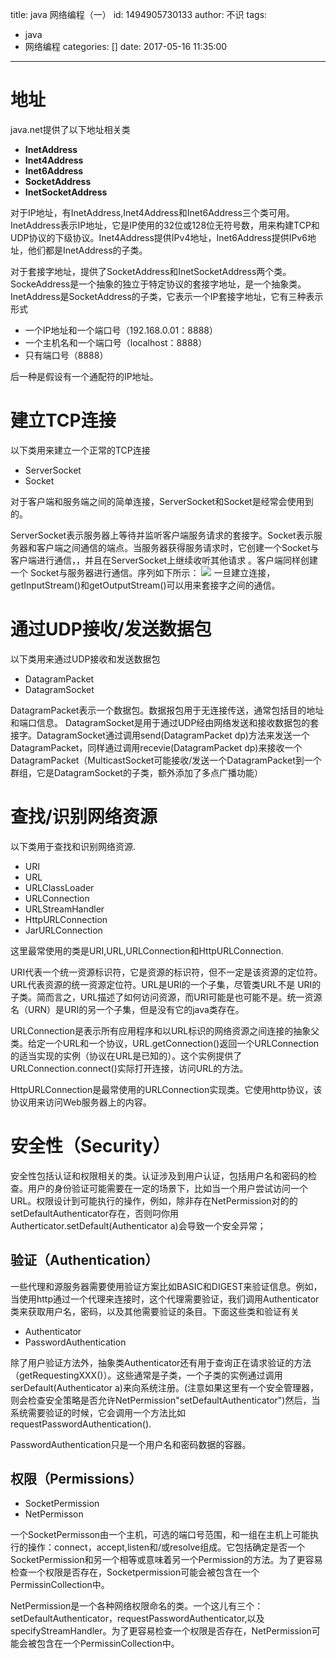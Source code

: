 title: java 网络编程（一）
id: 1494905730133
author: 不识
tags:
  - java
  - 网络编程
categories: []
date: 2017-05-16 11:35:00
---
# 地址
java.net提供了以下地址相关类

- **InetAddress**
- **Inet4Address**
- **Inet6Address**
- **SocketAddress**
- **InetSocketAddress**

对于IP地址，有InetAddress,Inet4Address和Inet6Address三个类可用。InetAddress表示IP地址，它是IP使用的32位或128位无符号数，用来构建TCP和UDP协议的下级协议。Inet4Address提供IPv4地址，Inet6Address提供IPv6地址，他们都是InetAddress的子类。    
<!-- more -->

对于套接字地址，提供了SocketAddress和InetSocketAddress两个类。SockeAddress是一个抽象的独立于特定协议的套接字地址，是一个抽象类。InetAddress是SocketAddress的子类，它表示一个IP套接字地址，它有三种表示形式

- 一个IP地址和一个端口号（192.168.0.01：8888）
- 一个主机名和一个端口号（localhost：8888）
- 只有端口号（8888）

后一种是假设有一个通配符的IP地址。

# 建立TCP连接
以下类用来建立一个正常的TCP连接
- ServerSocket
- Socket

对于客户端和服务端之间的简单连接，ServerSocket和Socket是经常会使用到的。

ServerSocket表示服务器上等待并监听客户端服务请求的套接字。Socket表示服务器和客户端之间通信的端点。当服务器获得服务请求时，它创建一个Socket与客户端进行通信，，并且在ServerSocket上继续收听其他请求 。客户端同样创建一个 Socket与服务器进行通信。序列如下所示：
![](/images/other/sockets.png)
一旦建立连接，getInputStream()和getOutputStream()可以用来套接字之间的通信。
# 通过UDP接收/发送数据包
以下类用来通过UDP接收和发送数据包
- DatagramPacket
- DatagramSocket

DatagramPacket表示一个数据包。数据报包用于无连接传送，通常包括目的地址和端口信息。 DatagramSocket是用于通过UDP经由网络发送和接收数据包的套接字。DatagramSocket通过调用send(DatagramPacket dp)方法来发送一个DatagramPacket，同样通过调用recevie(DatagramPacket dp)来接收一个DatagramPacket（MulticastSocket可能接收/发送一个DatagramPacket到一个群组，它是DatagramSocket的子类，额外添加了多点广播功能）


# 查找/识别网络资源

以下类用于查找和识别网络资源.
- URI
- URL 
- URLClassLoader
- URLConnection
- URLStreamHandler
- HttpURLConnection
- JarURLConnection

这里最常使用的类是URI,URL,URLConnection和HttpURLConnection.

URI代表一个统一资源标识符，它是资源的标识符，但不一定是该资源的定位符。URL代表资源的统一资源定位符。URL是URI的一个子集，尽管类URL不是 URI的子类。简而言之，URL描述了如何访问资源，而URI可能是也可能不是。统一资源名（URN）是URI的另一个子集，但是没有它的java类存在。

URLConnection是表示所有应用程序和以URL标识的网络资源之间连接的抽象父类。给定一个URL和一个协议，URL.getConnection()返回一个URLConnection的适当实现的实例（协议在URL是已知的）。这个实例提供了URLConnection.connect()实际打开连接，访问URL的方法。

HttpURLConnection是最常使用的URLConnection实现类。它使用http协议，该协议用来访问Web服务器上的内容。

# 安全性（Security）

安全性包括认证和权限相关的类。认证涉及到用户认证，包括用户名和密码的检查。用户的身份验证可能需要在一定的场景下，比如当一个用户尝试访问一个URL。权限设计到可能执行的操作，例如，除非存在NetPermission对的的setDefaultAuthenticator存在，否则叼你用Autherticator.setDefault(Authenticator a)会导致一个安全异常；
## 验证（Authentication）
一些代理和源服务器需要使用验证方案比如BASIC和DIGEST来验证信息。例如，当使用http通过一个代理来连接时，这个代理需要验证，我们调用Authenticator类来获取用户名，密码，以及其他需要验证的条目。下面这些类和验证有关
- Authenticator
- PasswordAuthentication

除了用户验证方法外，抽象类Authenticator还有用于查询正在请求验证的方法（getRequestingXXX()）。这些通常是子类，一个子类的实例通过调用serDefault(Authenticator a)来向系统注册。(注意如果这里有一个安全管理器，则会检查安全策略是否允许NetPermission"setDefaultAuthenticator")然后，当系统需要验证的时候，它会调用一个方法比如requestPasswordAuthentication().

PasswordAuthentication只是一个用户名和密码数据的容器。

## 权限（Permissions）

- SocketPermission
- NetPermisson

一个SocketPermisson由一个主机，可选的端口号范围，和一组在主机上可能执行的操作：connect，accept,listen和/或resolve组成。它包括确定是否一个SocketPermission和另一个相等或意味着另一个Permission的方法。为了更容易检查一个权限是否存在，Socketpermission可能会被包含在一个PermissinCollection中。

NetPermission是一个各种网络权限命名的类。一个这儿有三个：setDefaultAuthenticator，requestPasswordAuthenticator,以及specifyStreamHandler。为了更容易检查一个权限是否存在，NetPermission可能会被包含在一个PermissinCollection中。